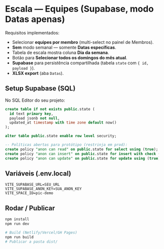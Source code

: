 # Escala — Equipes (Supabase, modo Datas apenas)

Requisitos implementados:
- Selecionar **equipes por membro** (multi-select no painel de Membros).
- **Sem** modo semanal — somente **Datas específicas**.
- Tabela de escala mostra coluna **Dia da semana**.
- Botão para **Selecionar todos os domingos do mês atual**.
- **Supabase** para persistência compartilhada (tabela `state` com `{ id, payload }`).
- **XLSX export** (aba `Datas`).

## Setup Supabase (SQL)
No SQL Editor do seu projeto:
```sql
create table if not exists public.state (
  id text primary key,
  payload jsonb not null,
  updated_at timestamp with time zone default now()
);

alter table public.state enable row level security;

-- Políticas abertas para protótipo (restrinja em prod):
create policy "anon can read" on public.state for select using (true);
create policy "anon can insert" on public.state for insert with check (true);
create policy "anon can update" on public.state for update using (true);
```

## Variáveis (.env.local)
```
VITE_SUPABASE_URL=SEU_URL
VITE_SUPABASE_ANON_KEY=SUA_ANON_KEY
VITE_SPACE_ID=pic-demo
```

## Rodar / Publicar
```bash
npm install
npm run dev

# Build (Netlify/Vercel/GH Pages)
npm run build
# Publicar a pasta dist/
```
